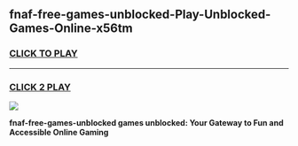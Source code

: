 
## fnaf-free-games-unblocked-Play-Unblocked-Games-Online-x56tm
<h3>
<a href="https://premium76.site?title=fnaf-free-games-unblocked&ref=24A">CLICK TO PLAY</a></h3>
<hr>

<h3>
<a href="https://premium76.site?title=fnaf-free-games-unblocked&ref=24A">CLICK 2 PLAY</a>
  
</h3>

<a href="https://premium76.site?title=fnaf-free-games-unblocked&ref=24A"><img src="https://clearcache.store/games.png"></a>


**fnaf-free-games-unblocked games unblocked: Your Gateway to Fun and Accessible Online Gaming**
